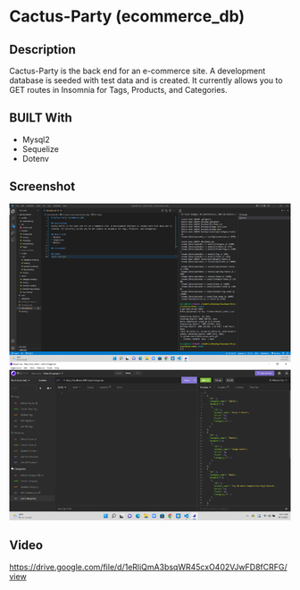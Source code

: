 # Cactus-Party (ecommerce_db)

## Description
Cactus-Party is the back end for an e-commerce site. A development database is seeded with test data and is created. It currently allows you to GET routes in Insomnia for Tags, Products, and Categories.

## BUILT With 
* Mysql2
* Sequelize
* Dotenv

## Screenshot
![alt text](Image/Screenshot.png)

## Video 
https://drive.google.com/file/d/1eRliQmA3bsqWR45cxO402VJwFD8fCRFG/view